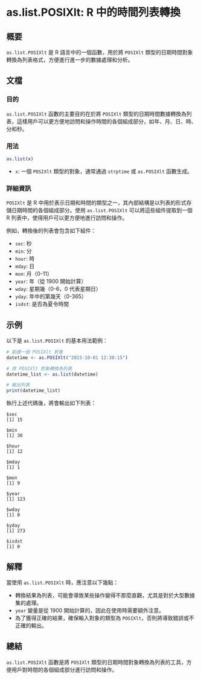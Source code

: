 <!--
Meta Description: # as.list.POSIXlt: R 中的時間列表轉換 ## 概要 `as.list.POSIXlt` 是 R 語言中的一個函數，用於將 `POSIXlt` 類型的日期時間對象轉換為列表格式，方便進行進一步的數據處理和分析。 ## 文檔 ### 目的 `as.list.POSIXlt` 函數的主...
Meta Keywords: posixlt, list, year, sec, min
-->

# as.list.POSIXlt: R 中的時間列表轉換

## 概要
`as.list.POSIXlt` 是 R 語言中的一個函數，用於將 `POSIXlt` 類型的日期時間對象轉換為列表格式，方便進行進一步的數據處理和分析。

## 文檔
### 目的
`as.list.POSIXlt` 函數的主要目的在於將 `POSIXlt` 類型的日期時間數據轉換為列表，這樣用戶可以更方便地訪問和操作時間的各個組成部分，如年、月、日、時、分和秒。

### 用法
```R
as.list(x)
```
- `x`: 一個 `POSIXlt` 類型的對象，通常通過 `strptime` 或 `as.POSIXlt` 函數生成。

### 詳細資訊
`POSIXlt` 是 R 中用於表示日期和時間的類型之一，其內部結構是以列表的形式存儲日期時間的各個組成部分。使用 `as.list.POSIXlt` 可以將這些組件提取到一個 R 列表中，使得用戶可以更方便地進行訪問和操作。

例如，轉換後的列表會包含如下組件：
- `sec`: 秒
- `min`: 分
- `hour`: 時
- `mday`: 日
- `mon`: 月（0-11）
- `year`: 年（從 1900 開始計算）
- `wday`: 星期幾（0-6，0 代表星期日）
- `yday`: 年中的第幾天（0-365）
- `isdst`: 是否為夏令時間

## 示例
以下是 `as.list.POSIXlt` 的基本用法範例：

```R
# 創建一個 POSIXlt 對象
datetime <- as.POSIXlt("2023-10-01 12:30:15")

# 將 POSIXlt 對象轉換為列表
datetime_list <- as.list(datetime)

# 輸出列表
print(datetime_list)
```

執行上述代碼後，將會輸出如下列表：
```
$sec
[1] 15

$min
[1] 30

$hour
[1] 12

$mday
[1] 1

$mon
[1] 9

$year
[1] 123

$wday
[1] 0

$yday
[1] 273

$isdst
[1] 0
```

## 解釋
當使用 `as.list.POSIXlt` 時，應注意以下幾點：
- 轉換結果為列表，可能會導致某些操作變得不那麼直觀，尤其是對於大型數據集的處理。
- `year` 變量是從 1900 開始計算的，因此在使用時需要額外注意。
- 為了獲得正確的結果，確保輸入對象的類型為 `POSIXlt`，否則將導致錯誤或不正確的輸出。

## 總結
`as.list.POSIXlt` 函數是將 `POSIXlt` 類型的日期時間對象轉換為列表的工具，方便用戶對時間的各個組成部分進行訪問和操作。